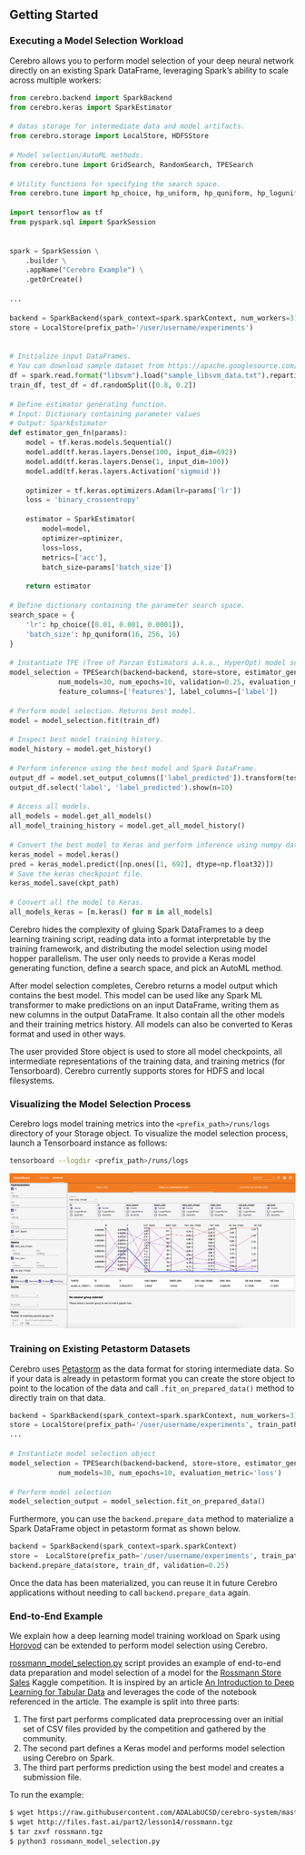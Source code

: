 Getting Started
---------------

### Executing a Model Selection Workload

Cerebro allows you to perform model selection of your deep neural network directly on an existing Spark DataFrame,
 leveraging Spark’s ability to scale across multiple workers:

```python
from cerebro.backend import SparkBackend
from cerebro.keras import SparkEstimator

# datas storage for intermediate data and model artifacts.
from cerebro.storage import LocalStore, HDFSStore

# Model selection/AutoML methods.
from cerebro.tune import GridSearch, RandomSearch, TPESearch

# Utility functions for specifying the search space.
from cerebro.tune import hp_choice, hp_uniform, hp_quniform, hp_loguniform, hp_qloguniform

import tensorflow as tf
from pyspark.sql import SparkSession


spark = SparkSession \
    .builder \
    .appName("Cerebro Example") \
    .getOrCreate()

...

backend = SparkBackend(spark_context=spark.sparkContext, num_workers=3)
store = LocalStore(prefix_path='/user/username/experiments')


# Initialize input DataFrames.
# You can download sample dataset from https://apache.googlesource.com/spark/+/master/data/mllib/sample_libsvm_data.txt
df = spark.read.format("libsvm").load("sample_libsvm_data.txt").repartition(8)
train_df, test_df = df.randomSplit([0.8, 0.2])

# Define estimator generating function.
# Input: Dictionary containing parameter values
# Output: SparkEstimator
def estimator_gen_fn(params):
    model = tf.keras.models.Sequential()
    model.add(tf.keras.layers.Dense(100, input_dim=692))
    model.add(tf.keras.layers.Dense(1, input_dim=100))
    model.add(tf.keras.layers.Activation('sigmoid'))

    optimizer = tf.keras.optimizers.Adam(lr=params['lr'])
    loss = 'binary_crossentropy'

    estimator = SparkEstimator(
        model=model,
        optimizer=optimizer,
        loss=loss,
        metrics=['acc'],
        batch_size=params['batch_size'])

    return estimator

# Define dictionary containing the parameter search space.
search_space = {
    'lr': hp_choice([0.01, 0.001, 0.0001]),
    'batch_size': hp_quniform(16, 256, 16)
}

# Instantiate TPE (Tree of Parzan Estimators a.k.a., HyperOpt) model selection object.
model_selection = TPESearch(backend=backend, store=store, estimator_gen_fn=estimator_gen_fn, search_space=search_space,
            num_models=30, num_epochs=10, validation=0.25, evaluation_metric='loss',
            feature_columns=['features'], label_columns=['label'])

# Perform model selection. Returns best model.
model = model_selection.fit(train_df)

# Inspect best model training history.
model_history = model.get_history()

# Perform inference using the best model and Spark DataFrame.
output_df = model.set_output_columns(['label_predicted']).transform(test_df)
output_df.select('label', 'label_predicted').show(n=10)

# Access all models.
all_models = model.get_all_models()
all_model_training_history = model.get_all_model_history()

# Convert the best model to Keras and perform inference using numpy data.
keras_model = model.keras()
pred = keras_model.predict([np.ones([1, 692], dtype=np.float32)])
# Save the keras checkpoint file.
keras_model.save(ckpt_path)

# Convert all the model to Keras.
all_models_keras = [m.keras() for m in all_models]

```

Cerebro hides the complexity of gluing Spark DataFrames to a deep learning training script, reading data into a
format interpretable by the training framework, and distributing the model selection using model hopper parallelism.
The user only needs to provide a Keras model generating function, define a search space, and pick an AutoML method.

After model selection completes, Cerebro returns a model output which contains the best model. This model can be used
like any Spark ML transformer to make predictions on an input DataFrame, writing them as new columns in the
output DataFrame. It also contain all the other models and their training metrics history. All models can also be
converted to Keras format and used in other ways.

The user provided Store object is used to store all model checkpoints, all intermediate representations of the training
data, and training metrics (for Tensorboard). Cerebro currently supports stores for HDFS and local filesystems.


### Visualizing the Model Selection Process
Cerebro logs model training metrics into the ``<prefix_path>/runs/logs`` directory of your Storage object.
To visualize the model selection process, launch a Tensorboard instance as follows:

```bash
tensorboard --logdir <prefix_path>/runs/logs
```

![tensorboard](images/tensorboard.png)

### Training on Existing Petastorm Datasets

Cerebro uses [Petastorm](https://github.com/uber/petastorm) as the data format for storing intermediate data.
So if your data is already in petastorm format you can create the store object to point to the location of the data
and call `.fit_on_prepared_data()` method to directly train on that data.

```python
backend = SparkBackend(spark_context=spark.sparkContext, num_workers=3)
store = LocalStore(prefix_path='/user/username/experiments', train_path='/user/username/training_dataset', val_path='/user/username/val_dataset')
...

# Instantiate model selection object
model_selection = TPESearch(backend=backend, store=store, estimator_gen_fn=estimator_gen_fn, search_space=search_space,
            num_models=30, num_epochs=10, evaluation_metric='loss')

# Perform model selection
model_selection_output = model_selection.fit_on_prepared_data()

```

Furthermore, you can use the `backend.prepare_data` method to materialize a Spark DataFrame object in petastorm format
as shown below.  

```python
backend = SparkBackend(spark_context=spark.sparkContext)
store =  LocalStore(prefix_path='/user/username/experiments', train_path='/user/username/training_dataset', val_path='/user/username/val_dataset')
backend.prepare_data(store, train_df, validation=0.25)

```

Once the data has been materialized, you can reuse it in future Cerebro applications without needing to call
``backend.prepare_data`` again.


### End-to-End Example
We explain how a deep learning model training workload on Spark using [Horovod](https://github.com/horovod/horovod/blob/master/examples/keras_spark_rossmann_estimator.py) can be extended to perform model selection using Cerebro.

[rossmann_model_selection.py](https://raw.githubusercontent.com/ADALabUCSD/cerebro-system/master/examples/rossmann_model_selection.py)
script provides an example of end-to-end data preparation and model selection of a model for the
[Rossmann Store Sales](https://www.kaggle.com/c/rossmann-store-sales) Kaggle competition.
It is inspired by an article [An Introduction to Deep Learning for Tabular Data](https://www.fast.ai/2018/04/29/categorical-embeddings/)
and leverages the code of the notebook referenced in the article. The example is split into three parts:

1. The first part performs complicated data preprocessing over an initial set of CSV files provided by the competition and gathered by the community.
2. The second part defines a Keras model and performs model selection using Cerebro on Spark.
3. The third part performs prediction using the best model and creates a submission file.

To run the example:

```bash
$ wget https://raw.githubusercontent.com/ADALabUCSD/cerebro-system/master/examples/rossmann_model_selection.py
$ wget http://files.fast.ai/part2/lesson14/rossmann.tgz
$ tar zxvf rossmann.tgz
$ python3 rossmann_model_selection.py
```